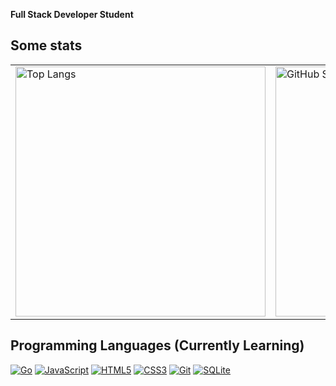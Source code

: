**Full Stack Developer Student**

## Some stats
<table>
 <tr>
   <td>
     <!-- First image: Top Languages -->
     <img src="https://github-readme-stats.vercel.app/api/top-langs/?username=Ailura4020&layout=compact&langs_count=6&theme=tokyonight&hide_border=true&bg_color=0000" alt="Top Langs" width="400"/>
   </td>
   <td>
     <!-- Second image: GitHub Stats -->
     <img src="https://github-readme-stats.vercel.app/api?username=Ailura4020&theme=tokyonight&hide_border=true&bg_color=0000" alt="GitHub Stats" width="400"/>
   </td>
 </tr>
</table>


## Programming Languages (Currently Learning)
[![Go](https://img.shields.io/badge/-Go-00ADD8?&logo=Go&logoColor=ffffff&style=for-the-badge)](https://golang.org/)
[![JavaScript](https://img.shields.io/badge/-JavaScript-F7DF1E?&logo=JavaScript&logoColor=000000&style=for-the-badge)](https://developer.mozilla.org/en-US/docs/Web/JavaScript)
[![HTML5](https://img.shields.io/badge/-HTML5-E34F26?&logo=HTML5&logoColor=ffffff&style=for-the-badge)](https://www.w3.org/html/)
[![CSS3](https://img.shields.io/badge/-CSS3-1572B6?&logo=CSS3&logoColor=ffffff&style=for-the-badge)](https://developer.mozilla.org/fr/docs/Web/CSS)
[![Git](https://img.shields.io/badge/-Git-F05032?&logo=Git&logoColor=ffffff&style=for-the-badge)](https://git-scm.com/)
[![SQLite](https://img.shields.io/badge/-SQLite-003B57?&logo=SQLite&logoColor=ffffff&style=for-the-badge)](https://www.sqlite.org/)
